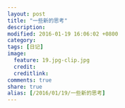 ```yaml
---
layout: post
title: "一些新的思考"
description: 
modified: 2016-01-19 16:06:02 +0800
category: 
tags: [日记]
image:
  feature: 19.jpg-clip.jpg
  credit: 
  creditlink: 
comments: true
share: true
alias: [/2016/01/19/一些新的思考]
---
```



### 

<!--more-->
